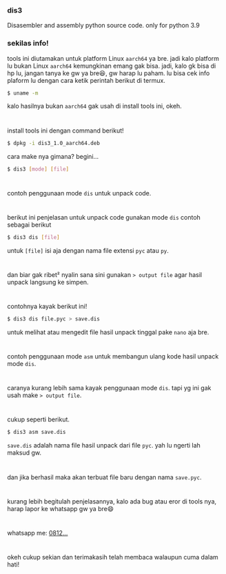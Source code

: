 ### dis3
Disasembler and assembly python source code. only for python 3.9
### sekilas info!
tools ini diutamakan untuk platform Linux `aarch64` ya bre.
jadi kalo platform lu bukan Linux `aarch64` kemungkinan emang gak bisa.
jadi, kalo gk bisa di hp lu, jangan tanya ke gw ya bre😆, gw harap lu paham.
lu bisa cek info plaform lu dengan cara ketik perintah berikut di termux.
````bash
$ uname -m
````
kalo hasilnya bukan `aarch64` gak usah di install tools ini, okeh.
#
install tools ini dengan command berikut!
````bash
$ dpkg -i dis3_1.0_aarch64.deb
````
cara make nya gimana?
begini...
````bash
$ dis3 [mode] [file]
````
#
contoh penggunaan mode `dis` untuk unpack code.
#
berikut ini penjelasan
untuk unpack code gunakan mode `dis` contoh sebagai berikut
````bash
$ dis3 dis [file]
````
untuk `[file]` isi aja dengan nama file extensi `pyc` atau `py`.
#
dan biar gak ribet² nyalin sana sini gunakan `> output file` agar hasil unpack langsung ke simpen.
#
contohnya kayak berikut ini!
````bash
$ dis3 dis file.pyc > save.dis
````
untuk melihat atau mengedit file hasil unpack tinggal pake `nano` aja bre.
#
contoh penggunaan mode `asm` untuk membangun ulang kode hasil unpack mode `dis`.
#
caranya kurang lebih sama kayak penggunaan mode `dis`. tapi yg ini gak usah make `> output file`.
#
cukup seperti berikut.
````bash
$ dis3 asm save.dis
````
`save.dis` adalah nama file hasil unpack dari file `pyc`. yah lu ngerti lah maksud gw.
#
dan jika berhasil maka akan terbuat file baru dengan nama `save.pyc`.
#
kurang lebih begitulah penjelasannya, kalo ada bug atau eror di tools nya, harap lapor ke whatsapp gw ya bre😄
#
whatsapp me: [0812...](https://wa.me/+6281210160358)
#
okeh cukup sekian dan terimakasih telah membaca walaupun cuma dalam hati!


